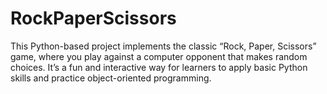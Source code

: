 # RockPaperScissors
This Python-based project implements the classic “Rock, Paper, Scissors” game, where you play against a computer opponent that makes random choices. It’s a fun and interactive way for learners to apply basic Python skills and practice object-oriented programming.
